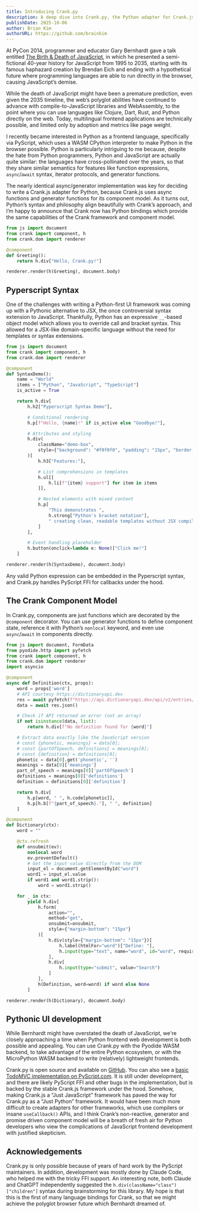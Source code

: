 ```yaml
---
title: Introducing Crank.py
description: A deep dive into Crank.py, the Python adapter for Crank.js that makes Python functions components for frontend development.
publishDate: 2025-10-06
author: Brian Kim
authorURL: https://github.com/brainkim
---
```


At PyCon 2014, programmer and educator Gary Bernhardt gave a talk entitled [The Birth & Death of JavaScript](https://www.destroyallsoftware.com/talks/the-birth-and-death-of-javascript), in which he presented a semi-fictional 40-year history for JavaScript from 1995 to 2035, starting with its famous haphazard creation by Brendan Eich and ending with a hypothetical future where programming languages are able to run directly in the browser, causing JavaScript’s demise.

While the death of JavaScript might have been a premature prediction, even given the 2035 timeline, the web’s polyglot abilities have continued to advance with compile-to-JavaScript libraries and WebAssembly, to the point where you can use languages like Clojure, Dart, Rust, and Python directly on the web. Today, multilingual frontend applications are technically possible, and limited only by adoption and metrics like page weight.

I recently became interested in Python as a frontend language, specifically via PyScript, which uses a WASM CPython interpreter to make Python in the browser possible. Python is particularly intriguing to me because, despite the hate from Python programmers, Python and JavaScript are actually quite similar: the languages have cross-pollinated over the years, so that they share similar semantics for features like function expressions, `async`/`await` syntax, iterator protocols, and generator functions.

The nearly identical async/generator implementation was key for deciding to write a Crank.js adapter for Python, because Crank.js uses async functions and generator functions for its component model. As it turns out, Python’s syntax and philosophy align beautifully with Crank’s approach, and I’m happy to announce that Crank now has Python bindings which provide the same capabilities of the Crank framework and component model.

```python live
from js import document
from crank import component, h
from crank.dom import renderer

@component
def Greeting():
    return h.div["Hello, Crank.py!"]

renderer.render(h(Greeting), document.body)
```

## Pyperscript Syntax

One of the challenges with writing a Python-first UI framework was coming up with a Pythonic alternative to JSX, the once controversial syntax extension to JavaScript. Thankfully, Python has an expressive `__`-based object model which allows you to override call and bracket syntax. This allowed for a JSX-like domain-specific language without the need for templates or syntax extensions.

```python live
from js import document
from crank import component, h
from crank.dom import renderer

@component
def SyntaxDemo():
    name = "World"
    items = ["Python", "JavaScript", "TypeScript"]
    is_active = True

    return h.div[
        h.h2["Pyperscript Syntax Demo"],

        # Conditional rendering
        h.p[f"Hello, {name}!" if is_active else "Goodbye!"],

        # Attributes and styling
        h.div(
            className="demo-box",
            style={"background": "#f0f0f0", "padding": "15px", "border-radius": "5px"}
        )[
            h.h3["Features:"],

            # List comprehensions in templates
            h.ul[[
                h.li[f"{item} support"] for item in items
            ]],

            # Nested elements with mixed content
            h.p[
                "This demonstrates ",
                h.strong["Python's bracket notation"],
                " creating clean, readable templates without JSX compilation."
            ]
        ],

        # Event handling placeholder
        h.button(onclick=lambda e: None)["Click me!"]
    ]

renderer.render(h(SyntaxDemo), document.body)
```

Any valid Python expression can be embedded in the Pyperscript syntax, and Crank.py handles PyScript FFI for callbacks under the hood.

## The Crank Component Model

In Crank.py, components are just functions which are decorated by the `@component` decorator.
You can use generator functions to define component state, reference it with Python’s `nonlocal` keyword, and even use `async`/`await` in components directly.

```python live
from js import document, FormData
from pyodide.http import pyfetch
from crank import component, h
from crank.dom import renderer
import asyncio

@component
async def Definition(ctx, props):
    word = props['word']
    # API courtesy https://dictionaryapi.dev
    res = await pyfetch(f"https://api.dictionaryapi.dev/api/v2/entries/en/{word}")
    data = await res.json()

    # Check if API returned an error (not an array)
    if not isinstance(data, list):
        return h.div[f"No definition found for {word}"]

    # Extract data exactly like the JavaScript version
    # const {phonetic, meanings} = data[0];
    # const {partOfSpeech, definitions} = meanings[0];
    # const {definition} = definitions[0];
    phonetic = data[0].get('phonetic', '')
    meanings = data[0]['meanings']
    part_of_speech = meanings[0]['partOfSpeech']
    definitions = meanings[0]['definitions']
    definition = definitions[0]['definition']

    return h.div[
        h.p[word, " ", h.code[phonetic]],
        h.p[h.b[f"{part_of_speech}."], " ", definition]
    ]

@component
def Dictionary(ctx):
    word = ""

    @ctx.refresh
    def onsubmit(ev):
        nonlocal word
        ev.preventDefault()
        # Get the input value directly from the DOM
        input_el = document.getElementById("word")
        word1 = input_el.value
        if word1 and word1.strip():
            word = word1.strip()

    for _ in ctx:
        yield h.div[
            h.form(
                action="",
                method="get",
                onsubmit=onsubmit,
                style={"margin-bottom": "15px"}
            )[
                h.div(style={"margin-bottom": "15px"})[
                    h.label(htmlFor="word")["Define: "],
                    h.input(type="text", name="word", id="word", required=True)
                ],
                h.div[
                    h.input(type="submit", value="Search")
                ]
            ],
            h(Definition, word=word) if word else None
        ]

renderer.render(h(Dictionary), document.body)
```

## Pythonic UI development

While Bernhardt might have overstated the death of JavaScript, we're closely approaching a time when Python frontend web development is both possible and appealing. You can use Crank.py with the Pyodide WASM backend, to take advantage of the entire Python ecosystem, or with the MicroPython WASM backend to write (relatively) lightweight frontends.

Crank.py is open source and available on [GitHub](https://github.com/bikeshaving/crankpy). You can also see a [basic TodoMVC implementation on PyScript.com](https://pyscript.com/@brainkim/crank-todomvc/latest?files=main.py,index.html). It is still under development, and there are likely PyScript FFI and other bugs in the implementation, but is backed by the stable Crank.js framework under the hood. Somehow, making Crank.js a “Just JavaScript” framework has paved the way for Crank.py as a “Just Python” framework. It would have been much more difficult to create adapters for other frameworks, which use compilers or insane `useCallback()` APIs, and I think Crank’s non-reactive, generator and promise driven component model will be a breath of fresh air for Python developers who view the complications of JavaScript frontend development with justified skepticism.

## Acknowledgements
Crank.py is only possible because of years of hard work by the PyScript maintainers. In addition, development was mostly done by Claude Code, who helped me with the tricky FFI support. An interesting note, both Claude and ChatGPT independently suggested the `h.div(className="class")["children"]` syntax during brainstorming for this library. My hope is that this is the first of many language bindings for Crank, so that we might achieve the polyglot browser future which Bernhardt dreamed of.
